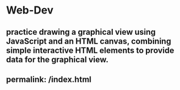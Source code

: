 # Web-Dev
practice drawing a graphical view using JavaScript and 
an HTML canvas, combining simple interactive HTML elements to provide data for the 
graphical view.
---
permalink: /index.html
---
